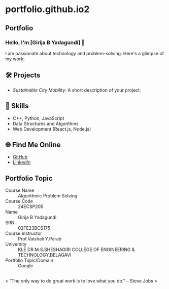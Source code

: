 # portfolio.github.io2
## Portfolio

### Hello, I'm [Girija B Yadagundi] 👋

I am passionate about technology and problem-solving. Here's a glimpse of my work:

## 🛠 Projects
- *Sustainable City Mobility*: A short description of your project.

## 🚀 Skills
- C++, Python, JavaScript
- Data Structures and Algorithms
- Web Development (React.js, Node.js)

## 🌐 Find Me Online
- [GitHub](https://github.com/your-github-username)
- [LinkedIn](https://linkedin.com/in/your-linkedin-profile)

## Portfolio Topic

<dl>
<dt>Course Name</dt>
<dd>Algorithmic Problem Solving</dd>
<dt>Course Code</dt>
<dd>24ECSP205</dd>
<dt>Name</dt>
<dd>Girija B Yadagundi</dd>
<dt>SRN</dt>
<dd>02FE23BCS175</dd>
<dt>Course Instructor</dt>
<dd>Prof.Vaishali Y.Parab</dd>
<dt>University</dt>
<dd>KLE DR.M.S.SHESHAGIRI COLLEGE OF ENGINEERING & TECHNOLOGY,BELAGAVI </dd>
<dt>Portfolio Topic/Domain</dt>
<dd>Google</dd>
</dl>

<br> 
> “The only way to do great work is to love what you do.” – Steve Jobs
>
